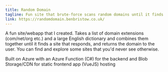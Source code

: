 ```yaml
---
title: Random Domain
tagline: Fun site that brute-force scans random domains until it finds one that responds
link: https://randomdomain.benbristow.co.uk/
---
```


A fun site/webapp that I created. Takes a list of domain extensions (com/net/org etc.) and a large English dictionary and combines them together until it finds a site that responds, and returns the domain to the user. You can find and explore some sites that you'd never see otherwise.

Built on Azure with an Azure Function (C#) for the backend and Blob Storage/CDN for static frontend app (VueJS) hosting
